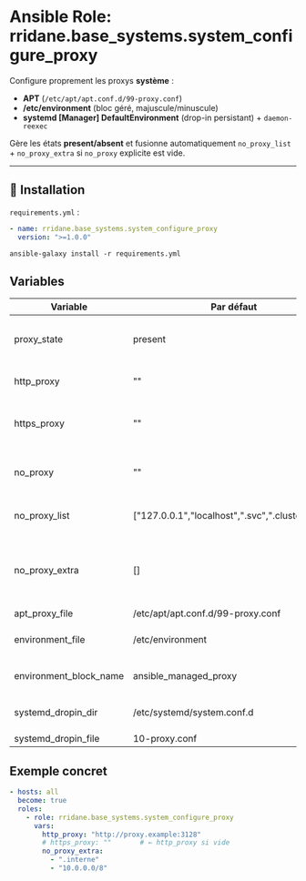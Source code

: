 # Ansible Role: rridane.base_systems.system_configure_proxy

Configure proprement les proxys **système** :
- **APT** (`/etc/apt/apt.conf.d/99-proxy.conf`)
- **/etc/environment** (bloc géré, majuscule/minuscule)
- **systemd [Manager] DefaultEnvironment** (drop-in persistant) + `daemon-reexec`

Gère les états **present/absent** et fusionne automatiquement `no_proxy_list` + `no_proxy_extra` si `no_proxy` explicite est vide.

---

## 🚀 Installation

`requirements.yml` :

```yaml
- name: rridane.base_systems.system_configure_proxy
  version: ">=1.0.0"
```

```
ansible-galaxy install -r requirements.yml
```

## Variables

| Variable               | Par défaut                                 | Description                                                                                      |
|------------------------|---------------------------------------------|--------------------------------------------------------------------------------------------------|
| proxy_state            | present                                     | `present` pour créer/maintenir, `absent` pour supprimer                                          |
| http_proxy             | ""                                          | URL HTTP proxy, ex `http://proxy:3128`                                                           |
| https_proxy            | ""                                          | URL HTTPS proxy, retombe sur `http_proxy` si vide                                                |
| no_proxy               | ""                                          | Liste explicite (prioritaire). Si non vide, utilisée telle quelle                                |
| no_proxy_list          | ["127.0.0.1","localhost",".svc",".cluster.local"] | Base de NO_PROXY si `no_proxy` est vide                                                          |
| no_proxy_extra         | []                                          | Éléments additionnels fusionnés (uniques) à `no_proxy_list` si `no_proxy` est vide               |
| apt_proxy_file         | /etc/apt/apt.conf.d/99-proxy.conf           | Fichier APT                                                                                      |
| environment_file       | /etc/environment                            | Fichier d’environnement global                                                                   |
| environment_block_name | ansible_managed_proxy                       | Nom du bloc géré (marker) dans `/etc/environment`                                                |
| systemd_dropin_dir     | /etc/systemd/system.conf.d                  | Répertoire drop-ins systemd [Manager]                                                            |
| systemd_dropin_file    | 10-proxy.conf                               | Nom du drop-in                                                                                   |

## Exemple concret

```yaml
- hosts: all
  become: true
  roles:
    - role: rridane.base_systems.system_configure_proxy
      vars:
        http_proxy: "http://proxy.example:3128"
        # https_proxy: ""       # ← http_proxy si vide
        no_proxy_extra:
          - ".interne"
          - "10.0.0.0/8"
```



